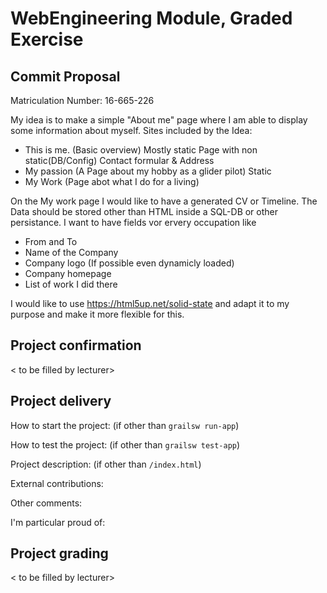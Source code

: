 # WebEngineering Module, Graded Exercise

## Commit Proposal

Matriculation Number: 16-665-226

My idea is to make a simple "About me" page where I am able to display some information about myself. 
Sites included by the Idea:
  - This is me. (Basic overview) Mostly static Page with non static(DB/Config) Contact formular & Address
  - My passion (A Page about my hobby as a glider pilot) Static 
  - My Work (Page abot what I do for a living)

On the My work page I would like to have a generated CV or Timeline. The Data should be stored other than HTML inside a SQL-DB or other persistance. 
I want to have fields vor ervery occupation like
  - From and To
  - Name of the Company
  - Company logo (If possible even dynamicly loaded)
  - Company homepage
  - List of work I did there
  
I would like to use https://html5up.net/solid-state and adapt it to my purpose and make it more flexible for this.

## Project confirmation

< to be filled by lecturer>


## Project delivery <to be filled by student>

How to start the project: (if other than `grailsw run-app`)

How to test the project:  (if other than `grailsw test-app`)

Project description:      (if other than `/index.html`)

External contributions:

Other comments: 

I'm particular proud of:


## Project grading 

< to be filled by lecturer>